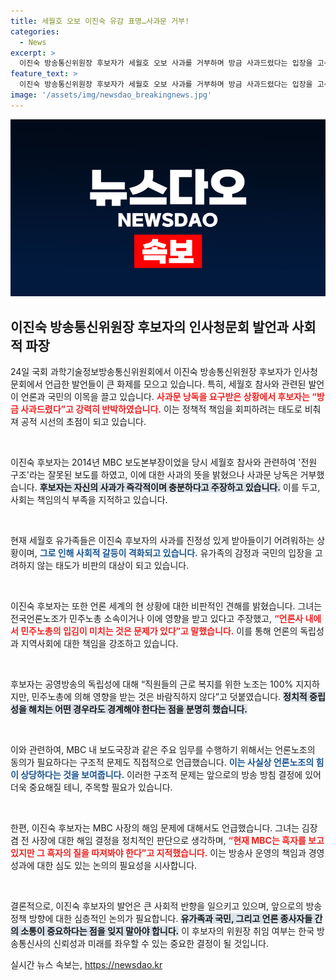 ```yaml
---
title: 세월호 오보 이진숙 유감 표명…사과문 거부!
categories:
  - News
excerpt: >
  이진숙 방송통신위원장 후보자가 세월호 오보 사과를 거부하며 방금 사과드렸다는 입장을 고수했다. 이어 언론노조의 민주노총 소속 문제를 지적하며 논란에 휘말렸다. 클릭해 자세한 내용을 확인해보세요!
feature_text: >
  이진숙 방송통신위원장 후보자가 세월호 오보 사과를 거부하며 방금 사과드렸다는 입장을 고수했다. 이어 언론노조의 민주노총 소속 문제를 지적하며 논란에 휘말렸다. 클릭해 자세한 내용을 확인해보세요!
image: '/assets/img/newsdao_breakingnews.jpg'
---
```


<p><img src="/assets/img/newsdao_breakingnews.jpg" alt="ranknews 속보" /></p>

<h2 data-ke-size="size26">이진숙 방송통신위원장 후보자의 인사청문회 발언과 사회적 파장</h2>

<p data-ke-size="size16">24일 국회 과학기술정보방송통신위원회에서 이진숙 방송통신위원장 후보자가 인사청문회에서 언급한 발언들이 큰 화제를 모으고 있습니다. 특히, 세월호 참사와 관련된 발언이 언론과 국민의 이목을 끌고 있습니다. <b><span style="color: #ee2323;">사과문 낭독을 요구받은 상황에서 후보자는 “방금 사과드렸다”고 강력히 반박하였습니다.</span></b> 이는 정책적 책임을 회피하려는 태도로 비춰져 공적 시선의 초점이 되고 있습니다.</p>

<p data-ke-size="size16">&nbsp;</p>

<p>이진숙 후보자는 2014년 MBC 보도본부장이었을 당시 세월호 참사와 관련하여 '전원 구조'라는 잘못된 보도를 하였고, 이에 대한 사과의 뜻을 밝혔으나 사과문 낭독은 거부했습니다. <b><span style="background-color: #21538527;">후보자는 자신의 사과가 즉각적이며 충분하다고 주장하고 있습니다.</span></b> 이를 두고, 사회는 책임의식 부족을 지적하고 있습니다. </p>

<p data-ke-size="size16">&nbsp;</p>

<p>현재 세월호 유가족들은 이진숙 후보자의 사과를 진정성 있게 받아들이기 어려워하는 상황이며, <b><span style="color: #1a5490;">그로 인해 사회적 갈등이 격화되고 있습니다.</span></b> 유가족의 감정과 국민의 입장을 고려하지 않는 태도가 비판의 대상이 되고 있습니다.</p>

<p data-ke-size="size16">&nbsp;</p>

<p>이진숙 후보자는 또한 언론 세계의 현 상황에 대한 비판적인 견해를 밝혔습니다. 그녀는 전국언론노조가 민주노총 소속이거나 이에 영향을 받고 있다고 주장했고, <b><span style="color: #ee2323;">“언론사 내에서 민주노총의 입김이 미치는 것은 문제가 있다”고 말했습니다.</span></b> 이를 통해 언론의 독립성과 지역사회에 대한 책임을 강조하고 있습니다.</p>

<p data-ke-size="size16">&nbsp;</p>

<p>후보자는 공영방송의 독립성에 대해 “직원들의 근로 복지를 위한 노조는 100% 지지하지만, 민주노총에 의해 영향을 받는 것은 바람직하지 않다”고 덧붙였습니다. <b><span style="background-color: #21538527;">정치적 중립성을 해치는 어떤 경우라도 경계해야 한다는 점을 분명히 했습니다.</span></b> </p>

<p data-ke-size="size16">&nbsp;</p>

<p>이와 관련하여, MBC 내 보도국장과 같은 주요 임무를 수행하기 위해서는 언론노조의 동의가 필요하다는 구조적 문제도 직접적으로 언급했습니다. <b><span style="color: #1a5490;">이는 사실상 언론노조의 힘이 상당하다는 것을 보여줍니다.</span></b> 이러한 구조적 문제는 앞으로의 방송 방침 결정에 있어 더욱 중요해질 테니, 주목할 필요가 있습니다.</p>

<p data-ke-size="size16">&nbsp;</p>

<p>한편, 이진숙 후보자는 MBC 사장의 해임 문제에 대해서도 언급했습니다. 그녀는 김장겸 전 사장에 대한 해임 결정을 정치적인 판단으로 생각하며, <b><span style="color: #ee2323;">“현재 MBC는 흑자를 보고 있지만 그 흑자의 질을 따져봐야 한다”고 지적했습니다.</span></b> 이는 방송사 운영의 책임과 경영 성과에 대한 심도 있는 논의의 필요성을 시사합니다.</p>

<p data-ke-size="size16">&nbsp;</p>

<p>결론적으로, 이진숙 후보자의 발언은 큰 사회적 반향을 일으키고 있으며, 앞으로의 방송 정책 방향에 대한 심층적인 논의가 필요합니다. <b><span style="background-color: #21538527;">유가족과 국민, 그리고 언론 종사자들 간의 소통이 중요하다는 점을 잊지 말아야 합니다.</span></b> 이 후보자의 위원장 취임 여부는 한국 방송통신사의 신뢰성과 미래를 좌우할 수 있는 중요한 결정이 될 것입니다.</p>
실시간 뉴스 속보는, <a href="https://newsdao.kr" rel="dofollow">https://newsdao.kr</a>


